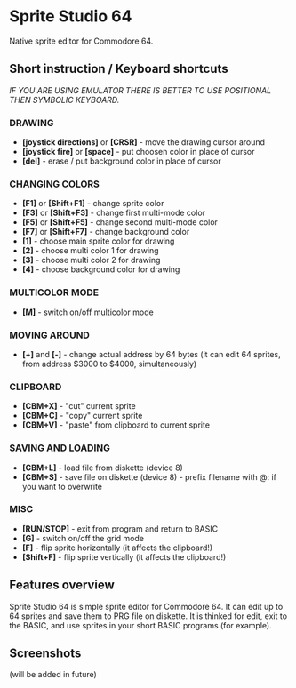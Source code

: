 # Sprite Studio 64
Native sprite editor for Commodore 64.
## Short instruction / Keyboard shortcuts
*IF YOU ARE USING EMULATOR THERE IS BETTER TO USE POSITIONAL THEN SYMBOLIC KEYBOARD.*
### DRAWING
* **[joystick directions]** or **[CRSR]** - move the drawing cursor around
* **[joystick fire]** or **[space]** - put choosen color in place of cursor
* **[del]** - erase / put background color in place of cursor
### CHANGING COLORS
* **[F1]** or **[Shift+F1]** - change sprite color
* **[F3]** or **[Shift+F3]** - change first multi-mode color
* **[F5]** or **[Shift+F5]** - change second multi-mode color
* **[F7]** or **[Shift+F7]** - change background color
* **[1]** - choose main sprite color for drawing
* **[2]** - choose multi color 1 for drawing
* **[3]** - choose multi color 2 for drawing
* **[4]** - choose background color for drawing
### MULTICOLOR MODE
* **[M]** - switch on/off multicolor mode
### MOVING AROUND
* **[+]** and **[-]** - change actual address by 64 bytes (it can edit 64 sprites, from address $3000 to $4000, simultaneously)
### CLIPBOARD
* **[CBM+X]** - "cut" current sprite
* **[CBM+C]** - "copy" current sprite
* **[CBM+V]** - "paste" from clipboard to current sprite
### SAVING AND LOADING
* **[CBM+L]** - load file from diskette (device 8)
* **[CBM+S]** - save file on diskette (device 8) - prefix filename with @: if you want to overwrite
### MISC
* **[RUN/STOP]** - exit from program and return to BASIC
* **[G]** - switch on/off the grid mode
* **[F]** - flip sprite horizontally (it affects the clipboard!)
* **[Shift+F]** - flip sprite vertically (it affects the clipboard!)
## Features overview
Sprite Studio 64 is simple sprite editor for Commodore 64. It can edit up to 64 sprites and save them to PRG file on diskette.
It is thinked for edit, exit to the BASIC, and use sprites in your short BASIC programs (for example).
## Screenshots
(will be added in future)
